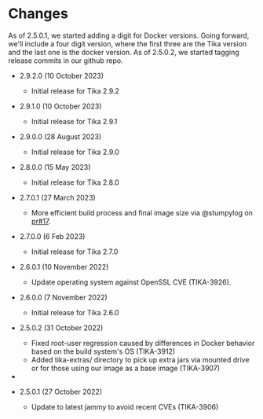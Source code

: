 # Changes

As of 2.5.0.1, we started adding a digit for Docker versions.  Going forward, we'll include
a four digit version, where the first three are the Tika version and the last one is the docker version.
As of 2.5.0.2, we started tagging release commits in our github repo.

* 2.9.2.0 (10 October 2023)
  * Initial release for Tika 2.9.2

* 2.9.1.0 (10 October 2023)
  * Initial release for Tika 2.9.1

* 2.9.0.0 (28 August 2023)
  * Initial release for Tika 2.9.0

* 2.8.0.0 (15 May 2023)
  * Initial release for Tika 2.8.0


* 2.7.0.1 (27 March 2023)
  * More efficient build process and final image size via @stumpylog on [pr#17](https://github.com/apache/tika-docker/pull).

* 2.7.0.0 (6 Feb 2023)
  * Initial release for Tika 2.7.0

* 2.6.0.1 (10 November 2022)
  * Update operating system against OpenSSL CVE (TIKA-3926).

* 2.6.0.0 (7 November 2022)
  * Initial release for Tika 2.6.0

* 2.5.0.2 (31 October 2022)
  * Fixed root-user regression caused by differences in Docker behavior based on the build system's OS (TIKA-3912)
  * Added tika-extras/ directory to pick up extra jars via mounted drive or for those using our image as a base image (TIKA-3907)
* 
* 2.5.0.1 (27 October 2022)
  * Update to latest jammy to avoid recent CVEs (TIKA-3906)